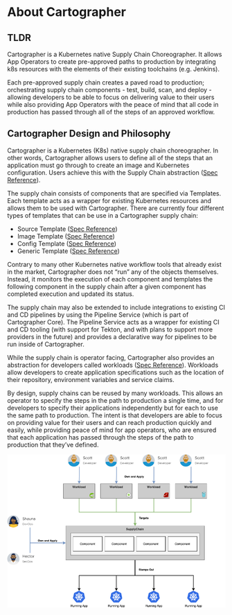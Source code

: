 # About Cartographer

## TLDR

Cartographer is a Kubernetes native Supply Chain Choreographer. It allows App Operators to create pre-approved paths to production by integrating k8s resources with the elements of their existing toolchains (e.g. Jenkins).

Each pre-approved supply chain creates a paved road to production; orchestrating supply chain components - test, build, scan, and deploy - allowing developers to be able to focus on delivering value to their users while also providing App Operators with the peace of mind that all code in production has passed through all of the steps of an approved workflow.

## Cartographer Design and Philosophy

Cartographer is a Kubernetes (K8s) native supply chain choreographer. In other words, Cartographer 
allows users to define all of the steps that an application must go through to create an image and Kubernetes configuration.
Users achieve this with the Supply Chain abstraction ([Spec Reference](reference.md#clustersupplychain)).

The supply chain consists of components that are specified via Templates. 
Each template acts as a wrapper for existing Kubernetes resources and allows them to be used with Cartographer.
There are currently four different types of templates that can be use in a Cartographer supply chain:

* Source Template ([Spec Reference](reference.md#clustersourcetemplate))
* Image Template ([Spec Reference](reference.md#clusterimagetemplate))
* Config Template ([Spec Reference](reference.md#clusterconfigtemplate))
* Generic Template ([Spec Reference](reference.md#clustertemplate))

Contrary to many other Kubernetes native workflow tools that already exist in the market, 
Cartographer does not “run” any of the objects themselves. Instead, it monitors the execution of 
each component and templates the following component in the supply chain after a given component has 
completed execution and updated its status.

The supply chain may also be extended to include integrations to existing CI and CD pipelines by using the Pipeline Service (which is part of Cartographer Core). The Pipeline Service acts as a wrapper for existing CI and CD tooling (with support for Tekton, and with plans to support more providers in the future) and provides a declarative way for pipelines to be run inside of Cartographer.

While the supply chain is operator facing, Cartographer also provides an abstraction for developers called workloads ([Spec Reference](reference.md#workload)). Workloads allow developers to create application specifications such as the location of their repository, environment variables and service claims.

By design, supply chains can be reused by many workloads. This allows an operator to specify the steps in the path to production a single time, and for developers to specify their applications independently but for each to use the same path to production. The intent is that developers are able to focus on providing value for their users and can reach production quickly and easily, while providing peace of mind for app operators, who are ensured that each application has passed through the steps of the path to production that they’ve defined.

![Cartographer High Level Diagram](images/ownership-flow.png)
